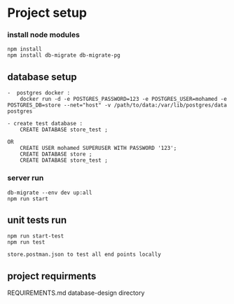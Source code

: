 # Project setup 
### install node modules 
    npm install 
    npm install db-migrate db-migrate-pg 



## database setup
    -  postgres docker :
        docker run -d -e POSTGRES_PASSWORD=123 -e POSTGRES_USER=mohamed -e POSTGRES_DB=store --net="host" -v /path/to/data:/var/lib/postgres/data postgres    
     
    - create test database :
        CREATE DATABASE store_test ;

    OR         
        CREATE USER mohamed SUPERUSER WITH PASSWORD '123';                   
        CREATE DATABASE store ;
        CREATE DATABASE store_test ;

### server run
    db-migrate --env dev up:all
    npm run start

## unit tests run
    npm run start-test
    npm run test

    store.postman.json to test all end points locally

## project requirments 
REQUIREMENTS.md 
database-design directory